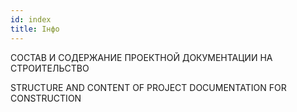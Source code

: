 ```yaml
---
id: index
title: Інфо
---
```


СОСТАВ И СОДЕРЖАНИЕ ПРОЕКТНОЙ ДОКУМЕНТАЦИИ НА СТРОИТЕЛЬСТВО

STRUCTURE AND CONTENT OF PROJECT DOCUMENTATION FOR CONSTRUCTION
